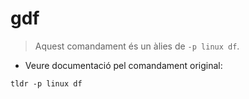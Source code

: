 # gdf

> Aquest comandament és un àlies de `-p linux df`.

- Veure documentació pel comandament original:

`tldr -p linux df`
